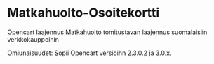 # Matkahuolto-Osoitekortti
Opencart laajennus Matkahuolto tomitustavan laajennus suomalaisiin verkkokauppoihin

Omiunaisuudet:
Sopii Opencart versioihn 2.3.0.2 ja 3.0.x.
